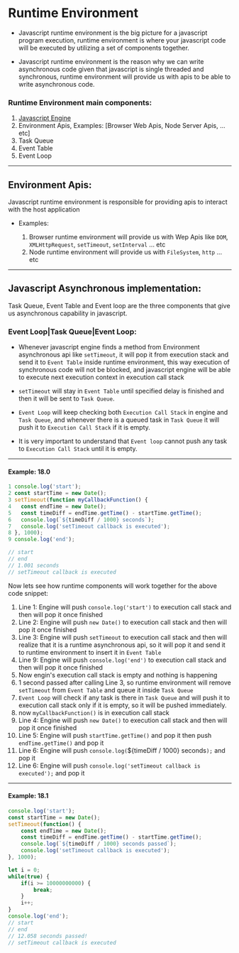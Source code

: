 # Runtime Environment

* Javascript runtime environment is the big picture for a javascript program execution, runtime environment is where your javascript code will be executed by utilizing a set of components together.

* Javascript runtime environment is the reason why we can write asynchronous code given that javascript is single threaded and synchronous, runtime environment will provide us with apis to be able to write asynchronous code.


### Runtime Environment main components:

1. [Javascript Engine](engine.md)
2. Environment Apis, Examples: [Browser Web Apis, Node Server Apis, ... etc]
3. Task Queue
4. Event Table
5. Event Loop

---

## Environment Apis:

Javascript runtime environment is responsible for providing apis to interact with the host application

* Examples:

	1. Browser runtime environment will provide us with Wep Apis like `DOM`, `XMLHttpRequest`, `setTimeout`, `setInterval` ... etc 
	2. Node runtime environment will provide us with `FileSystem`, `http` ... etc

---

## Javascript Asynchronous implementation:

Task Queue, Event Table and Event loop are the three components that give us asynchronous capability in javascript.

### Event Loop|Task Queue|Event Loop:

* Whenever javascript engine finds a method from Environment asynchronous api like `setTimeout`, it will pop it from execution stack and send it to `Event Table` inside runtime environment, this way execution of synchronous code will not be blocked, and javascript engine will be able to execute next execution context in execution call stack

* `setTimeout` will stay in `Event Table` until specified delay is finished and then it will be sent to `Task Queue`.

* `Event Loop` will keep checking both `Execution Call Stack` in engine and `Task Queue`, and whenever there is a queued task in `Task Queue` it will push it to `Execution Call Stack` if it is empty.

* It is very important to understand that `Event loop` cannot push any task to `Execution Call Stack` until it is empty.

---

#### Example: 18.0

```javascript
1 console.log('start');
2 const startTime = new Date();
3 setTimeout(function myCallbackFunction() {
4 	const endTime = new Date();
5 	const timeDiff = endTime.getTime() - startTime.getTime();
6 	console.log(`${timeDiff / 1000} seconds`);
7 	console.log('setTimeout callback is executed');
8 }, 1000);
9 console.log('end');

// start
// end
// 1.001 seconds
// setTimeout callback is executed
```

Now lets see how runtime components will work together for the above code snippet:
1. Line 1: Engine will push `console.log('start')` to execution call stack and then will pop it once finished
2. Line 2: Engine will push `new Date()` to execution call stack and then will pop it once finished
3. Line 3: Engine will push `setTimeout` to execution call stack and then will realize that it is a runtime asynchronous api, so it will pop it and send it to runtime environment to insert it in `Event Table`
4. Line 9: Engine will push `console.log('end')` to execution call stack and then will pop it once finished
5. Now engin's execution call stack is empty and nothing is happening
6. 1 second passed after calling Line 3, so runtime environment will remove `setTimeout` from `Event Table` and queue it inside `Task Queue`
7. `Event Loop` will check if any task is there in `Task Queue` and will push it to execution call stack only if it is empty, so it will be pushed immediately.
8. now `myCallbackFunction()` is in execution call stack
9. Line 4: Engine will push `new Date()` to execution call stack and then will pop it once finished
10. Line 5: Engine will push `startTime.getTime()` and pop it then push `endTime.getTime()` and pop it
11. Line 6: Engine will push `console.log(`${timeDiff / 1000} seconds`);` and pop it
12. Line 6: Engine will push `console.log('setTimeout callback is executed');` and pop it


---

#### Example: 18.1

```javascript
console.log('start');
const startTime = new Date();
setTimeout(function() {
	const endTime = new Date();
	const timeDiff = endTime.getTime() - startTime.getTime();
	console.log(`${timeDiff / 1000} seconds passed`);
	console.log('setTimeout callback is executed');
}, 1000);

let i = 0;
while(true) {
	if(i >= 10000000000) {
		break;
	}
	i++;
}
console.log('end');
// start
// end
// 12.058 seconds passed!
// setTimeout callback is executed
```


